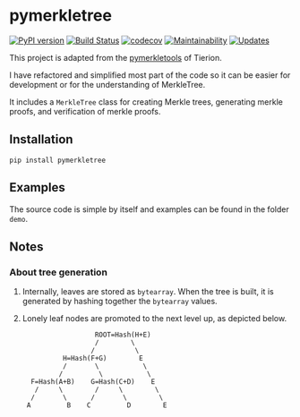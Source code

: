 # pymerkletree
[![PyPI version](https://badge.fury.io/py/pymerkletree.svg)](https://badge.fury.io/py/pymerkletree)
[![Build Status](https://travis-ci.org/aliciawyy/pymerkletools.svg?branch=master)](https://travis-ci.org/aliciawyy/pymerkletools)
[![codecov](https://codecov.io/gh/aliciawyy/pymerkletools/branch/master/graph/badge.svg)](https://codecov.io/gh/aliciawyy/pymerkletools)
[![Maintainability](https://api.codeclimate.com/v1/badges/cfa9766c9537f10f72f1/maintainability)](https://codeclimate.com/github/aliciawyy/pymerkletools/maintainability)
[![Updates](https://pyup.io/repos/github/aliciawyy/pymerkletools/shield.svg)](https://pyup.io/repos/github/aliciawyy/pymerkletools/)

This project is adapted from the [pymerkletools](https://github.com/aliciawyy/pymerkletools) of Tierion.

I have refactored and simplified most part of the code so it can be easier for development or for the understanding of MerkleTree.

It includes a `MerkleTree` class for creating Merkle trees, generating merkle proofs, and verification of merkle proofs.

## Installation

```
pip install pymerkletree
```

## Examples

The source code is simple by itself and examples can be found in the folder `demo`.

## Notes

### About tree generation

1. Internally, leaves are stored as `bytearray`. When the tree is built, it is
generated by hashing together the `bytearray` values.
2. Lonely leaf nodes are promoted to the next level up, as depicted below.

                         ROOT=Hash(H+E)
                         /        \
                        /          \
                 H=Hash(F+G)        E
                 /       \           \
                /         \           \
         F=Hash(A+B)    G=Hash(C+D)    E
          /     \        /     \        \
         /       \      /       \        \
        A         B    C         D        E
